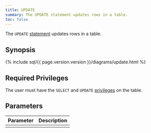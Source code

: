 ```yaml
---
title: UPDATE
summary: The UPDATE statement updates rows in a table.
toc: false
---
```


The `UPDATE` [statement](sql-statements.html) updates rows in a table.

<div id="toc"></div>

## Synopsis

{% include sql/{{ page.version.version }}/diagrams/update.html %}

## Required Privileges

The user must have the `SELECT` and `UPDATE` [privileges](privileges.html) on the table.

## Parameters

| Parameter | Description |
|-----------|-------------|
|  |  |
